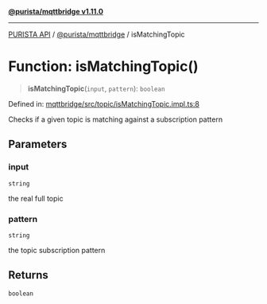 [**@purista/mqttbridge v1.11.0**](../README.md)

***

[PURISTA API](../../../packages.md) / [@purista/mqttbridge](../README.md) / isMatchingTopic

# Function: isMatchingTopic()

> **isMatchingTopic**(`input`, `pattern`): `boolean`

Defined in: [mqttbridge/src/topic/isMatchingTopic.impl.ts:8](https://github.com/puristajs/purista/blob/master/packages/mqttbridge/src/topic/isMatchingTopic.impl.ts#L8)

Checks if a given topic is matching against a subscription pattern

## Parameters

### input

`string`

the real full topic

### pattern

`string`

the topic subscription pattern

## Returns

`boolean`
